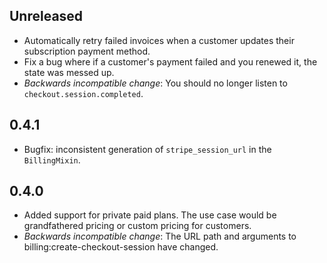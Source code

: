 Unreleased
----------------------
- Automatically retry failed invoices when a customer updates their subscription payment method.
- Fix a bug where if a customer's payment failed and you renewed it, the state was messed up.
- _Backwards incompatible change_: You should no longer listen to `checkout.session.completed`.

0.4.1
----------------------
- Bugfix: inconsistent generation of `stripe_session_url` in the `BillingMixin`.

0.4.0
----------------------
- Added support for private paid plans. The use case would be grandfathered pricing or custom pricing for customers.
- _Backwards incompatible change_: The URL path and arguments to billing:create-checkout-session have changed.
